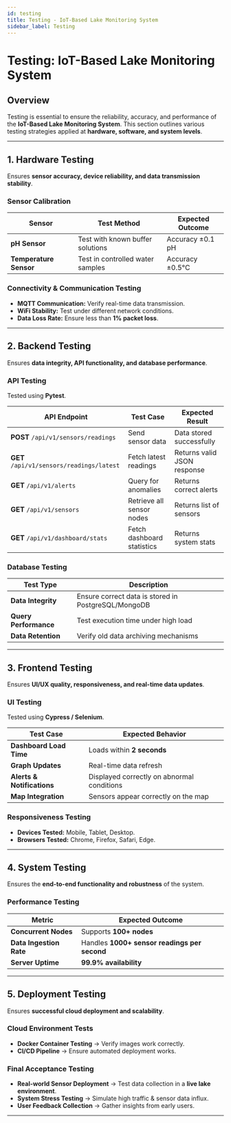 ```yaml
---
id: testing
title: Testing - IoT-Based Lake Monitoring System
sidebar_label: Testing
---
```


# **Testing: IoT-Based Lake Monitoring System**

##  Overview
Testing is essential to ensure the reliability, accuracy, and performance of the **IoT-Based Lake Monitoring System**. This section outlines various testing strategies applied at **hardware, software, and system levels**.

---

## **1. Hardware Testing**
Ensures **sensor accuracy, device reliability, and data transmission stability**.

###  Sensor Calibration
| Sensor | Test Method | Expected Outcome |
|--------|------------|-----------------|
| **pH Sensor** | Test with known buffer solutions | Accuracy ±0.1 pH |
| **Temperature Sensor** | Test in controlled water samples | Accuracy ±0.5°C |

###  Connectivity & Communication Testing
- **MQTT Communication:** Verify real-time data transmission.
- **WiFi Stability:** Test under different network conditions.
- **Data Loss Rate:** Ensure less than **1% packet loss**.

---

## **2. Backend Testing**
Ensures **data integrity, API functionality, and database performance**.

###  API Testing
Tested using **Pytest**.

| API Endpoint | Test Case | Expected Result |
|-------------|----------|----------------|
| **POST** `/api/v1/sensors/readings` | Send sensor data | Data stored successfully |
| **GET** `/api/v1/sensors/readings/latest` | Fetch latest readings | Returns valid JSON response |
| **GET** `/api/v1/alerts` | Query for anomalies | Returns correct alerts |
| **GET** `/api/v1/sensors` | Retrieve all sensor nodes | Returns list of sensors |
| **GET** `/api/v1/dashboard/stats` | Fetch dashboard statistics | Returns system stats |

### Database Testing
| Test Type | Description |
|-----------|------------|
| **Data Integrity** | Ensure correct data is stored in PostgreSQL/MongoDB |
| **Query Performance** | Test execution time under high load |
| **Data Retention** | Verify old data archiving mechanisms |

---

## **3. Frontend Testing**
Ensures **UI/UX quality, responsiveness, and real-time data updates**.

###  UI Testing
Tested using **Cypress / Selenium**.

| Test Case | Expected Behavior |
|-----------|------------------|
| **Dashboard Load Time** | Loads within **2 seconds** |
| **Graph Updates** | Real-time data refresh |
| **Alerts & Notifications** | Displayed correctly on abnormal conditions |
| **Map Integration** | Sensors appear correctly on the map |

###  Responsiveness Testing
- **Devices Tested:** Mobile, Tablet, Desktop.
- **Browsers Tested:** Chrome, Firefox, Safari, Edge.

---

## **4. System Testing**
Ensures the **end-to-end functionality and robustness** of the system.

###  Performance Testing
| Metric | Expected Outcome |
|--------|-----------------|
| **Concurrent Nodes** | Supports **100+ nodes** |
| **Data Ingestion Rate** | Handles **1000+ sensor readings per second** |
| **Server Uptime** | **99.9% availability** |

---

## **5. Deployment Testing**
Ensures **successful cloud deployment and scalability**.

###  Cloud Environment Tests
- **Docker Container Testing** → Verify images work correctly.
- **CI/CD Pipeline** → Ensure automated deployment works.

###  Final Acceptance Testing
- **Real-world Sensor Deployment** → Test data collection in a **live lake environment**.
- **System Stress Testing** → Simulate high traffic & sensor data influx.
- **User Feedback Collection** → Gather insights from early users.
---
